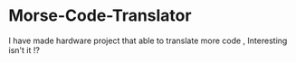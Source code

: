 # Morse-Code-Translator
I have made hardware project that able to translate more code , Interesting isn't it !?
